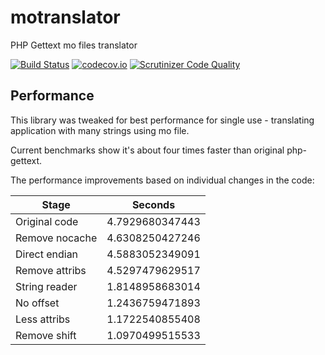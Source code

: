 # motranslator

PHP Gettext mo files translator

[![Build Status](https://travis-ci.org/nijel/motranslator.svg?branch=master)](https://travis-ci.org/nijel/motranslator)
[![codecov.io](https://codecov.io/github/nijel/motranslator/coverage.svg?branch=master)](https://codecov.io/github/nijel/motranslator?branch=master)
[![Scrutinizer Code Quality](https://scrutinizer-ci.com/g/nijel/motranslator/badges/quality-score.png?b=master)](https://scrutinizer-ci.com/g/nijel/motranslator/?branch=master)

## Performance

This library was tweaked for best performance for single use - translating
application with many strings using mo file.

Current benchmarks show it's about four times faster than original php-gettext.

The performance improvements based on individual changes in the code:

| Stage          | Seconds         |
| -------------- | --------------- |
| Original code  | 4.7929680347443 |
| Remove nocache | 4.6308250427246 |
| Direct endian  | 4.5883052349091 |
| Remove attribs | 4.5297479629517 |
| String reader  | 1.8148958683014 |
| No offset      | 1.2436759471893 |
| Less attribs   | 1.1722540855408 |
| Remove shift   | 1.0970499515533 |

